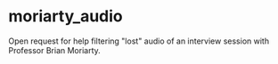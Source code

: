 # moriarty_audio
Open request for help filtering "lost" audio of an interview session with Professor Brian Moriarty.
